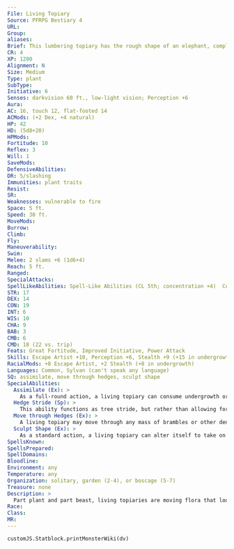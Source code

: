 ```yaml
---
File: Living Topiary
Source: PFRPG Bestiary 4
URL: 
Group: 
aliases: 
Brief: This lumbering topiary has the rough shape of an elephant, complete with brambly limbs and tusks.
CR: 4
XP: 1200
Alignment: N
Size: Medium
Type: plant
SubType: 
Initiative: 6
Senses: darkvision 60 ft., low-light vision; Perception +6
Aura: 
AC: 16, touch 12, flat-footed 14
ACMods: (+2 Dex, +4 natural)
HP: 42
HD: (5d8+20)
HPMods: 
Fortitude: 10
Reflex: 3
Will: 1
SaveMods: 
DefensiveAbilities: 
DR: 5/slashing
Immunities: plant traits
Resist: 
SR: 
Weaknesses: vulnerable to fire
Space: 5 ft.
Speed: 30 ft.
MoveMods: 
Burrow: 
Climb: 
Fly: 
Maneuverability: 
Swim: 
Melee: 2 slams +6 (1d6+4)
Reach: 5 ft.
Ranged: 
SpecialAttacks: 
SpellLikeAbilities: Spell-Like Abilities (CL 5th; concentration +4)  Constant-pass without trace   3/day-hedge stride
STR: 17
DEX: 14
CON: 19
INT: 6
WIS: 10
CHA: 9
BAB: 3
CMB: 6
CMD: 18 (22 vs. trip)
Feats: Great Fortitude, Improved Initiative, Power Attack
Skills: Escape Artist +10, Perception +6, Stealth +9 (+15 in undergrowth)
RacialMods: +8 Escape Artist, +2 Stealth (+8 in undergrowth)
Languages: Common, Sylvan (can't speak any language)
SQ: assimilate, move through hedges, sculpt shape
SpecialAbilities:
  Assimilate (Ex): >
    As a full-round action, a living topiary can consume undergrowth or bushy plant matter it's currently touching and incorporate that material into its form. It can do this at a rate of 5 cubic feet per round, healing 1d8 points of damage each time. If the topiary is at maximum hit points, this ability has no effect.
  Hedge Stride (Sp): >
    This ability functions as tree stride, but rather than allowing for teleportation from tree to tree, it permits the living topiary to teleport from one area of brush or hedges to another area of similar vegetation within 1,500 feet.
  Move through Hedges (Ex): >
    A living topiary may move through any mass of brambles or other dense plant growth without penalty. It must begin and end its turn outside of the mass.
  Sculpt Shape (Ex): >
    As a standard action, a living topiary can alter itself to take on the basic form of any creature. The change is purely cosmetic, and does not change its size, grant it any special powers, or alter its abilities.
SpellsKnown: 
SpellsPrepared: 
SpellDomains: 
Bloodline: 
Environment: any
Temperature: any
Organization: solitary, garden (2-4), or boscage (5-7)
Treasure: none
Description: >
  Part plant and part beast, living topiaries are moving flora that look like decorative lawn ornaments used to adorn gardens and groves, though their bestial nature and aloof demeanor prove they are far from mere decorations. Some theorize that the living topiaries originally came from the primal land of fey, where odd phenomena such as animal-shaped flora are not unheard of. Living topiaries wander the lands to fulfill their single purpose: searching for more plants to consume, which enables them to grow ever larger. Though somewhat delicate, living topiaries can thrive for decades by constantly refreshing their bodies with new plant matter. Though living topiaries will not willingly go to such places on their own, sometimes one accidentally finds itself in an area void of adequate additional shrubbery or water, like a vast plain or desert. In such situations, an individual deprived of nutrients quickly dries out and shrivels over the course of several days. Living topiaries range in height from shrubs only a couple feet off the ground to towering hedges. The average specimen is about 4 feet tall and weighs 200 pounds.
Race: 
Class: 
MR: 
---
```

```dataviewjs
customJS.Statblock.printMonsterWiki(dv)
```
